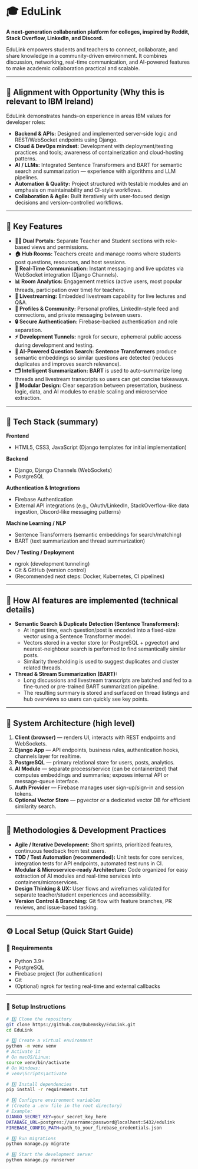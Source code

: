 # 🎓 EduLink

**A next-generation collaboration platform for colleges, inspired by Reddit, Stack Overflow, LinkedIn, and Discord.**

EduLink empowers students and teachers to connect, collaborate, and share knowledge in a community-driven environment. It combines discussion, networking, real-time communication, and AI-powered features to make academic collaboration practical and scalable.

---

## 🌟 Alignment with Opportunity (Why this is relevant to IBM Ireland)
EduLink demonstrates hands-on experience in areas IBM values for developer roles:
- **Backend & APIs:** Designed and implemented server-side logic and REST/WebSocket endpoints using Django.  
- **Cloud & DevOps mindset:** Development with deployment/testing practices and tools; awareness of containerization and cloud-hosting patterns.  
- **AI / LLMs:** Integrated Sentence Transformers and BART for semantic search and summarization — experience with algorithms and LLM pipelines.  
- **Automation & Quality:** Project structured with testable modules and an emphasis on maintainability and CI-style workflows.  
- **Collaboration & Agile:** Built iteratively with user-focused design decisions and version-controlled workflows.  

---

## 🚀 Key Features
- **👩‍🏫 Dual Portals:** Separate Teacher and Student sections with role-based views and permissions.  
- **🏠 Hub Rooms:** Teachers create and manage rooms where students post questions, resources, and host sessions.  
- **💬 Real-Time Communication:** Instant messaging and live updates via WebSocket integration (Django Channels).  
- **📊 Room Analytics:** Engagement metrics (active users, most popular threads, participation over time) for teachers.  
- **🎥 Livestreaming:** Embedded livestream capability for live lectures and Q&A.  
- **👤 Profiles & Community:** Personal profiles, LinkedIn-style feed and connections, and private messaging between users.  
- **🔒 Secure Authentication:** Firebase-backed authentication and role separation.  
- **⚡ Development Tunnels:** ngrok for secure, ephemeral public access during development and testing.  
- **🧠 AI-Powered Question Search:** **Sentence Transformers** produce semantic embeddings so similar questions are detected (reduces duplicates and improves search relevance).  
- **🗂️ Intelligent Summarization:** **BART** is used to auto-summarize long threads and livestream transcripts so users can get concise takeaways.  
- **🧩 Modular Design:** Clear separation between presentation, business logic, data, and AI modules to enable scaling and microservice extraction.

---

## 🧩 Tech Stack (summary)
**Frontend**
- HTML5, CSS3, JavaScript (Django templates for initial implementation)

**Backend**
- Django, Django Channels (WebSockets)
- PostgreSQL

**Authentication & Integrations**
- Firebase Authentication
- External API integrations (e.g., OAuth/LinkedIn, StackOverflow-like data ingestion, Discord-like messaging patterns)

**Machine Learning / NLP**
- Sentence Transformers (semantic embeddings for search/matching)
- BART (text summarization and thread summarization)

**Dev / Testing / Deployment**
- ngrok (development tunneling)
- Git & GitHub (version control)
- (Recommended next steps: Docker, Kubernetes, CI pipelines)

---

## 🧠 How AI features are implemented (technical details)
- **Semantic Search & Duplicate Detection (Sentence Transformers):**
  - At ingest time, each question/post is encoded into a fixed-size vector using a Sentence Transformer model.
  - Vectors stored in a vector store (or PostgreSQL + pgvector) and nearest-neighbour search is performed to find semantically similar posts.
  - Similarity thresholding is used to suggest duplicates and cluster related threads.
- **Thread & Stream Summarization (BART):**
  - Long discussions and livestream transcripts are batched and fed to a fine-tuned or pre-trained BART summarization pipeline.
  - The resulting summary is stored and surfaced on thread listings and hub overviews so users can quickly see key points.

---

## 🧾 System Architecture (high level)
1. **Client (browser)** — renders UI, interacts with REST endpoints and WebSockets.
2. **Django App** — API endpoints, business rules, authentication hooks, channels layer for realtime.
3. **PostgreSQL** — primary relational store for users, posts, analytics.
4. **AI Module** — separate process/service (can be containerized) that computes embeddings and summaries; exposes internal API or message-queue interface.
5. **Auth Provider** — Firebase manages user sign-up/sign-in and session tokens.
6. **Optional Vector Store** — pgvector or a dedicated vector DB for efficient similarity search.

---

## 🧠 Methodologies & Development Practices
- **Agile / Iterative Development:** Short sprints, prioritized features, continuous feedback from test users.  
- **TDD / Test Automation (recommended):** Unit tests for core services, integration tests for API endpoints, automated test runs in CI.  
- **Modular & Microservice-ready Architecture:** Code organized for easy extraction of AI modules and real-time services into containers/microservices.  
- **Design Thinking & UX:** User flows and wireframes validated for separate teacher/student experiences and accessibility.  
- **Version Control & Branching:** Git flow with feature branches, PR reviews, and issue-based tasking.

---

## ⚙️ Local Setup (Quick Start Guide)

### 🧩 Requirements
- Python 3.9+  
- PostgreSQL  
- Firebase project (for authentication)  
- Git  
- (Optional) ngrok for testing real-time and external callbacks  

---

### 🚀 Setup Instructions

```bash
# 1️⃣ Clone the repository
git clone https://github.com/Dubemsky/EduLink.git
cd EduLink

# 2️⃣ Create a virtual environment
python -m venv venv
# Activate it
# On macOS/Linux:
source venv/bin/activate
# On Windows:
# venv\Scripts\activate

# 3️⃣ Install dependencies
pip install -r requirements.txt

# 4️⃣ Configure environment variables
# (Create a .env file in the root directory)
# Example:
DJANGO_SECRET_KEY=your_secret_key_here
DATABASE_URL=postgres://username:password@localhost:5432/edulink
FIREBASE_CONFIG_PATH=path_to_your_firebase_credentials.json

# 5️⃣ Run migrations
python manage.py migrate

# 6️⃣ Start the development server
python manage.py runserver

